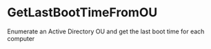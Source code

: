# GetLastBootTimeFromOU
Enumerate an Active Directory OU and get the last boot time for each computer
